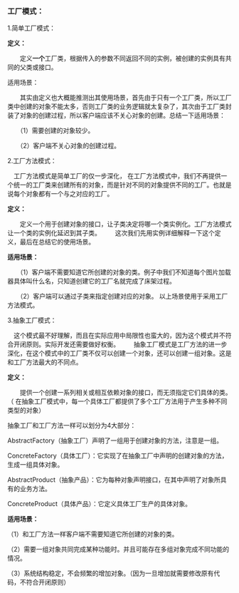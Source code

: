 ### 工厂模式：

1.简单工厂模式：

**定义：**

　　定义**一个**工厂类，根据传入的参数不同返回不同的实例，被创建的实例具有共同的父类或接口。

适用场景：

　　其实由定义也大概能推测出其使用场景，首先由于只有一个工厂类，所以工厂类中创建的对象不能太多，否则工厂类的业务逻辑就太复杂了，其次由于工厂类封装了对象的创建过程，所以客户端应该不关心对象的创建。总结一下适用场景：

　　（1）需要创建的对象较少。

　　（2）客户端不关心对象的创建过程。

2.工厂方法模式：

　工厂方法模式是简单工厂的仅一步深化， 在工厂方法模式中，我们不再提供一个统一的工厂类来创建所有的对象，而是针对不同的对象提供不同的工厂。也就是说每个对象都有一个与之对应的工厂。

**定义：**

　　定义一个用于创建对象的接口，让子类决定将哪一个类实例化。工厂方法模式让一个类的实例化延迟到其子类。
　　这次我们先用实例详细解释一下这个定义，最后在总结它的使用场景。

**适用场景：**

　　（1）客户端不需要知道它所创建的对象的类。例子中我们不知道每个图片加载器具体叫什么名，只知道创建它的工厂名就完成了床架过程。

　　（2）客户端可以通过子类来指定创建对应的对象。
以上场景使用于采用工厂方法模式。

3.抽象工厂模式：

​    　这个模式最不好理解，而且在实际应用中局限性也蛮大的，因为这个模式并不符合开闭原则。实际开发还需要做好权衡。
　　抽象工厂模式是工厂方法的进一步深化，在这个模式中的工厂类不仅可以创建一个对象，还可以创建一组对象。这是和工厂方法最大的不同点。

**定义：**

　　提供一个创建一系列相关或相互依赖对象的接口，而无须指定它们具体的类。（ 在抽象工厂模式中，每一个具体工厂都提供了多个工厂方法用于产生多种不同类型的对象）


抽象工厂和工厂方法一样可以划分为4大部分：

AbstractFactory（抽象工厂）声明了一组用于创建对象的方法，注意是一组。

ConcreteFactory（具体工厂）：它实现了在抽象工厂中声明的创建对象的方法，生成一组具体对象。

AbstractProduct（抽象产品）：它为每种对象声明接口，在其中声明了对象所具有的业务方法。

ConcreteProduct（具体产品）：它定义具体工厂生产的具体对象。



**适用场景：**

（1）和工厂方法一样客户端不需要知道它所创建的对象的类。

（2）需要一组对象共同完成某种功能时。并且可能存在多组对象完成不同功能的情况。

（3）系统结构稳定，不会频繁的增加对象。（因为一旦增加就需要修改原有代码，不符合开闭原则）

